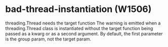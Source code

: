 # bad-thread-instantiation (W1506)

threading.Thread needs the target function The warning is emitted when a
threading.Thread class is instantiated without the target function being
passed as a kwarg or as a second argument. By default, the first
parameter is the group param, not the target param.
